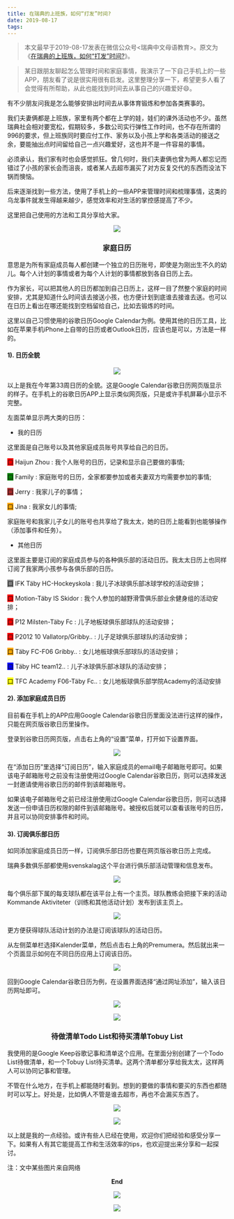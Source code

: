 ```yaml
---
title: 在瑞典的上班族，如何“打发”时间?
date: 2019-08-17
tags:
---
```

> 本文最早于2019-08-17发表在微信公众号<瑞典中文母语教育>。原文为《[在瑞典的上班族，如何“打发”时间?](https://mp.weixin.qq.com/s/aywbkvGKshC_NgOChVBlzQ)》。

> 某日跟朋友聊起怎么管理时间和家庭事情，我演示了一下自己手机上的一些APP，朋友看了说是很实用很有启发。这里整理分享一下，希望更多人看了会觉得有所帮助，从此也能找到时间去从事自己的兴趣爱好😄。

有不少朋友问我是怎么能够安排出时间去从事体育锻炼和参加各类赛事的。  

我们夫妻俩都是上班族，家里有两个都在上学的娃，娃们的课外活动也不少。虽然瑞典社会相对要宽松，假期较多，多数公司实行弹性工作时间，也不存在所谓的996的要求，但上班族同时要应付工作、家务以及小孩上学和各类活动的接送之余，要能抽出点时间留给自己一点兴趣爱好，这也并不是一件容易的事情。

必须承认，我们家有时也会感觉抓狂。曾几何时，我们夫妻俩也曾为两人都忘记而错过了小孩的家长会而沮丧，或者某人去超市漏买了对方反复交代的东西而没法下锅而懊恼。

后来逐渐找到一些方法，使用了手机上的一些APP来管理时间和梳理事情，这类的乌龙事件就发生得越来越少，感觉效率和对生活的掌控感提高了不少。

这里把自己使用的方法和工具分享给大家。

<p align="center">
  <img src="/images/在瑞典的上班族，如何“打发”时间/分段线.gif" >
</p>

### **<center>家庭日历</center>**

意思是为所有家庭成员每人都创建一个独立的日历账号，即使是为刚出生不久的幼儿。每个人计划的事情或者为每个人计划的事情都放到各自日历上去。

作为家长，可以把其他人的日历都加到自己日历上，这样一目了然整个家庭的时间安排，尤其是知道什么时间该去接送小孩，也方便计划到底谁去接谁去送。也可以在日历上看出在哪还能找到空档留给自己，比如去锻炼的时间。

这里以自己习惯使用的谷歌日历Google Calendar为例。使用其他的日历工具，比如在苹果手机iPhone上自带的日历或者Outlook日历，应该也是可以，方法是一样的。

#### **1)\. 日历全貌**

<p align="center">
  <img src="/images/在瑞典的上班族，如何“打发”时间/家庭日历.1.全貌.webp" >
</p>

以上是我在今年第33周日历的全貌。这是Google Calendar谷歌日历网页版显示的样子。在手机上的谷歌日历APP上显示类似网页版，只是或许手机屏幕小显示不完整。

左面菜单显示两大类的日历：

*   我的日历
    
这里面是自己账号以及其他家庭成员账号共享给自己的日历。

<span style="background-color:red">口</span> Haijun Zhou : 我个人账号的日历，记录和显示自己要做的事情;

<span style="background-color:green">口</span> Family : 家庭账号的日历，全家都要参加或者夫妻双方均需要参加的事情;

<span style="background-color:brown">口</span> Jerry : 我家儿子的事情；

<span style="background-color:orange">口</span> Jina : 我家女儿的事情;

家庭账号和我家儿子女儿的账号也共享给了我太太，她的日历上能看到也能够操作（添加事件和任务）。  

*   其他日历
    
这里面主要是订阅的家庭成员参与的各种俱乐部的活动日历。我太太日历上也同样订阅了我家两小孩参与各俱乐部的日历。

<span style="background-color:grey">口</span> IFK Täby HC-Hockeyskola : 我儿子冰球俱乐部冰球学校的活动安排；

<span style="background-color:red">口</span> Motion-Täby IS Skidor : 我个人参加的越野滑雪俱乐部业余健身组的活动安排；

<span style="background-color:red">口</span> P12 Milsten-Täby Fc : 儿子地板球俱乐部球队的活动安排；

<span style="background-color:red">口</span> P2012 10 Vallatorp/Gribby.. : 儿子足球俱乐部球队的活动安排；

<span style="background-color:orange">口</span> Täby FC-F06 Gribby.. : 女儿地板球俱乐部球队的活动安排；

<span style="background-color:blue">口</span> Täby HC team12.. : 儿子冰球俱乐部冰球队的活动安排；

<span style="background-color:yellow">口</span> TFC Academy F06-Täby Fc.. : 女儿地板球俱乐部学院Academy的活动安排

#### **2)\. 添加家庭成员日历**

目前看在手机上的APP应用Google Calendar谷歌日历里面没法进行这样的操作，只能在网页版谷歌日历里操作。  

登录到谷歌日历网页版，点击右上角的“设置”菜单，打开如下设置界面。

<p align="center">
  <img src="/images/在瑞典的上班族，如何“打发”时间/家庭日历.2.设置.webp" >
</p>

在“添加日历”里选择“订阅日历”，输入家庭成员的email电子邮箱账号即可。如果该电子邮箱账号之前没有注册使用过Google Calendar谷歌日历，则可以选择发送一封邀请使用谷歌日历的邮件到该邮箱账号。  

如果该电子邮箱账号之前已经注册使用过Google Calendar谷歌日历，则可以选择发送一份申请日历权限的邮件到该邮箱账号。被授权后就可以查看该账号的日历，并且可以协同安排事件和时间。

#### **3)\. 订阅俱乐部日历**

如同添加家庭成员日历一样，订阅俱乐部日历也要在网页版谷歌日历上完成。

瑞典多数俱乐部都使用svenskalag这个平台进行俱乐部活动管理和信息发布。  

<p align="center">
  <img src="/images/在瑞典的上班族，如何“打发”时间/家庭日历.3.Svenskalag.webp" >
</p>

每个俱乐部下属的每支球队都在该平台上有一个主页。球队教练会把接下来的活动Kommande Aktiviteter（训练和其他活动计划）发布到该主页上。

<p align="center">
  <img src="/images/在瑞典的上班族，如何“打发”时间/家庭日历.4.kommande.png" >
</p>

更方便获得球队活动计划的办法是订阅该球队的活动日历。

从左侧菜单栏选择Kalender菜单，然后点击右上角的Premumera。然后就出来一个页面显示如何在不同日历应用上订阅该日历。  

<p align="center">
  <img src="/images/在瑞典的上班族，如何“打发”时间/家庭日历.5.prenumerera.webp" >
</p>

回到Google Calendar谷歌日历为例，在设置界面选择“通过网址添加”，输入该日历网址即可。  

<p align="center">
  <img src="/images/在瑞典的上班族，如何“打发”时间/家庭日历.6.添加日历.webp" >
</p>

<p align="center">
  <img src="/images/在瑞典的上班族，如何“打发”时间/分段线.gif" >
</p>

### **<center>待做清单Todo List和待买清单Tobuy List</center>**

我使用的是Google Keep谷歌记事和清单这个应用。在里面分别创建了一个Todo List待做清单，和一个Tobuy List待买清单。这两个清单都分享给我太太，这样两人可以协同记事和管理。

不管在什么地方，在手机上都能随时看到。想到的要做的事情和要买的东西也都随时可以写上。好处是，比如俩人不管是谁去超市，再也不会漏买东西了。

<p align="center">
  <img src="/images/在瑞典的上班族，如何“打发”时间/ToBuyAndToDo.webp" >
</p>

<p align="center">
  <img src="/images/在瑞典的上班族，如何“打发”时间/分段线.gif" >
</p>

以上就是我的一点经验。或许有些人已经在使用，欢迎你们把经验和感受分享一下。如果有人有其它能提高工作和生活效率的tips，也欢迎提出来分享和一起探讨。

注：文中某些图片来自网络

**<center>End</center>**

<p align="center">
  <img src="/images/我的瓦萨越野滑雪赛2019/瑞典中文母语.webp">
</p>

<p align="center">
  <img src="/images/我的瓦萨越野滑雪赛2019/瑞典中文母语二维码.webp">
</p>
